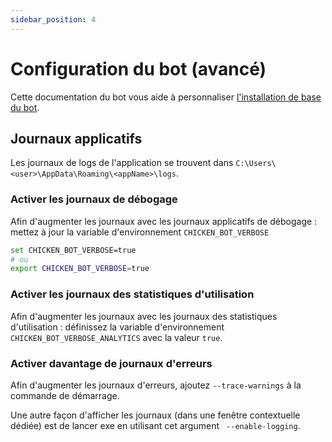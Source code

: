 ```yaml
---
sidebar_position: 4
---
```

# Configuration du bot (avancé)

Cette documentation du bot vous aide à personnaliser [l'installation de base du bot](./setup.md).

## Journaux applicatifs

Les journaux de logs de l'application se trouvent dans `C:\Users\<user>\AppData\Roaming\<appName>\logs`.

### Activer les journaux de débogage
Afin d'augmenter les journaux avec les journaux applicatifs de débogage : mettez à jour la variable d'environnement `CHICKEN_BOT_VERBOSE`
````bash
set CHICKEN_BOT_VERBOSE=true
# ou
export CHICKEN_BOT_VERBOSE=true
````

### Activer les journaux des statistiques d'utilisation

Afin d'augmenter les journaux avec les journaux des statistiques d'utilisation : définissez la variable d'environnement `CHICKEN_BOT_VERBOSE_ANALYTICS` avec la valeur `true`.

### Activer davantage de journaux d'erreurs

Afin d'augmenter les journaux d'erreurs, ajoutez `--trace-warnings` à la commande de démarrage.

Une autre façon d'afficher les journaux (dans une fenêtre contextuelle dédiée) est de lancer exe en utilisant cet argument ` --enable-logging`.